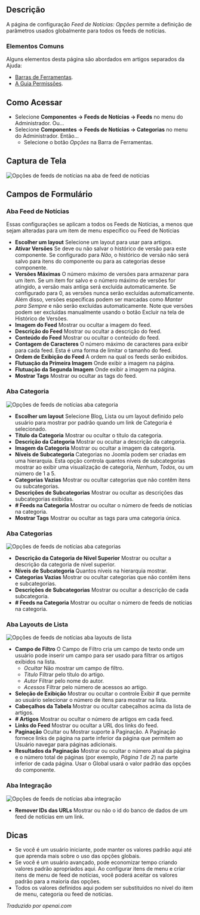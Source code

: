 <!-- Filename: Help4.x:News_Feed:_Options  / Display title: Feed de Notícias: Opções -->

## Descrição

A página de configuração *Feed de Notícias: Opções* permite a definição de parâmetros usados globalmente para todos os feeds de notícias.

### Elementos Comuns

Alguns elementos desta página são abordados em artigos separados da Ajuda:

* [Barras de Ferramentas](jdocmanual?article=help/common-elements/toolbars).
* [A Guia Permissões](jdocmanual?article=help/common-elements/edit-permissions).

## Como Acessar

- Selecione **Componentes → Feeds de Notícias → Feeds** no menu
  do Administrador. Ou...
- Selecione **Componentes → Feeds de Notícias → Categorias** no menu
  do Administrador. Então...
  - Selecione o botão *Opções* na Barra de Ferramentas.

## Captura de Tela

![Opções de feeds de notícias na aba de feed de notícias](../../../ptbr/images/news-feeds/news-feeds-options-news-feed-tab.png)

## Campos de Formulário

### Aba Feed de Notícias

Essas configurações se aplicam a todos os Feeds de Notícias, a menos que sejam alteradas para um item de menu específico ou Feed de Notícias

- **Escolher um layout** Selecione um layout para usar para artigos.
- **Ativar Versões** Se deve ou não salvar o histórico de versão para este componente. Se configurado para *Não*, o histórico de versão não será salvo para itens do componente ou para as categorias desse componente.
- **Versões Máximas** O número máximo de versões para armazenar para um item. Se um item for salvo e o número máximo de versões for atingido, a versão mais antiga será excluída automaticamente. Se configurado para 0, as versões nunca serão excluídas automaticamente. Além disso, versões específicas podem ser marcadas como *Manter para Sempre* e não serão excluídas automaticamente. Note que versões podem ser excluídas manualmente usando o botão Excluir na tela de Histórico de Versões.
- **Imagem do Feed** Mostrar ou ocultar a imagem do feed.
- **Descrição do Feed** Mostrar ou ocultar a descrição do feed.
- **Conteúdo do Feed** Mostrar ou ocultar o conteúdo do feed.
- **Contagem de Caracteres** O número máximo de caracteres para exibir para cada feed. Esta é uma forma de limitar o tamanho do feed.
- **Ordem de Exibição do Feed** A ordem na qual os feeds serão exibidos.
- **Flutuação da Primeira Imagem** Onde exibir a imagem na página.
- **Flutuação da Segunda Imagem** Onde exibir a imagem na página.
- **Mostrar Tags** Mostrar ou ocultar as tags do feed.

### Aba Categoria

![Opções de feeds de notícias aba categoria](../../../ptbr/images/news-feeds/news-feeds-options-category-tab.png)

- **Escolher um layout** Selecione Blog, Lista ou um layout definido pelo usuário para mostrar por padrão quando um link de Categoria é selecionado.
- **Título da Categoria** Mostrar ou ocultar o título da categoria.
- **Descrição da Categoria** Mostrar ou ocultar a descrição da categoria.
- **Imagem da Categoria** Mostrar ou ocultar a imagem da categoria.
- **Níveis de Subcategoria** Categorias no Joomla podem ser criadas em uma hierarquia. Esta opção controla quantos níveis de subcategorias mostrar ao exibir uma visualização de categoria, *Nenhum*, *Todos*, ou um número de 1 a 5.
- **Categorias Vazias** Mostrar ou ocultar categorias que não contêm itens ou subcategorias.
- **Descrições de Subcategorias** Mostrar ou ocultar as descrições das subcategorias exibidas.
- **# Feeds na Categoria** Mostrar ou ocultar o número de feeds de notícias na categoria.
- **Mostrar Tags** Mostrar ou ocultar as tags para uma categoria única.

### Aba Categorias

![Opções de feeds de notícias aba categorias](../../../ptbr/images/news-feeds/news-feeds-options-categories-tab.png)

- **Descrição da Categoria de Nível Superior** Mostrar ou ocultar a descrição da categoria de nível superior.
- **Níveis de Subcategoria** Quantos níveis na hierarquia mostrar.
- **Categorias Vazias** Mostrar ou ocultar categorias que não contêm itens e subcategorias.
- **Descrições de Subcategorias** Mostrar ou ocultar a descrição de cada subcategoria.
- **# Feeds na Categoria** Mostrar ou ocultar o número de feeds de notícias na categoria.

### Aba Layouts de Lista

![Opções de feeds de notícias aba layouts de lista](../../../ptbr/images/news-feeds/news-feeds-options-list-layouts-tab.png)

- **Campo de Filtro** O Campo de Filtro cria um campo de texto onde um usuário pode inserir um campo para ser usado para filtrar os artigos exibidos na lista.
    - *Ocultar* Não mostrar um campo de filtro.
    - *Titulo* Filtrar pelo título do artigo.
    - *Autor* Filtrar pelo nome do autor.
    - *Acessos* Filtrar pelo número de acessos ao artigo.
- **Seleção de Exibição** Mostrar ou ocultar o controle Exibir \# que permite ao usuário selecionar o número de itens para mostrar na lista.
- **Cabeçalhos da Tabela** Mostrar ou ocultar cabeçalhos acima da lista de artigos.
- **# Artigos** Mostrar ou ocultar o número de artigos em cada feed.
- **Links do Feed** Mostrar ou ocultar a URL dos links do feed.
- **Paginação** Ocultar ou Mostrar suporte à Paginação. A Paginação fornece links de página na parte inferior da página que permitem ao Usuário navegar para páginas adicionais.
- **Resultados da Paginação** Mostrar ou ocultar o número atual da página e o número total de páginas (por exemplo, *Página 1 de 2*) na parte inferior de cada página. Usar o Global usará o valor padrão das opções do componente.

### Aba Integração

![Opções de feeds de notícias aba integração](../../../ptbr/images/news-feeds/news-feeds-options-integration-tab.png)

- **Remover IDs das URLs** Mostrar ou não o id do banco de dados de um feed de notícias em um link.

## Dicas

- Se você é um usuário iniciante, pode manter os valores padrão aqui até que aprenda mais sobre o uso das opções globais.
- Se você é um usuário avançado, pode economizar tempo criando valores padrão apropriados aqui. Ao configurar itens de menu e criar itens de menu de feed de notícias, você poderá aceitar os valores padrão para a maioria das opções.
- Todos os valores definidos aqui podem ser substituídos no nível do item de menu, categoria ou feed de notícias.

*Traduzido por openai.com*

